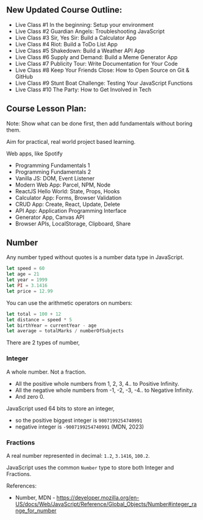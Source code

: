 ## New Updated Course Outline:

- Live Class #1 In the beginning: Setup your environment
- Live Class #2 Guardian Angels: Troubleshooting JavaScript
- Live Class #3 Sir, Yes Sir: Build a Calculator App
- Live Class #4 Riot: Build a ToDo List App
- Live Class #5 Shakedown: Build a Weather API App
- Live Class #6 Supply and Demand: Build a Meme Generator App
- Live Class #7 Publicity Tour: Write Documentation for Your Code
- Live Class #8 Keep Your Friends Close: How to Open Source on Git & GitHub
- Live Class #9 Stunt Boat Challenge: Testing Your JavaScript Functions
- Live Class #10 The Party: How to Get Involved in Tech

## Course Lesson Plan:

Note: Show what can be done first, then add fundamentals without boring them.

Aim for practical, real world project based learning.

Web apps, like Spotify

- Programming Fundamentals 1
- Programming Fundamentals 2
- Vanilla JS: DOM, Event Listener
- Modern Web App: Parcel, NPM, Node
- ReactJS Hello World: State, Props, Hooks
- Calculator App: Forms, Browser Validation
- CRUD App: Create, React, Update, Delete 
- API App: Application Programming Interface
- Generator App, Canvas API
- Browser APIs, LocalStorage, Clipboard, Share

## Number

Any number typed without quotes is a number data type in JavaScript.

```js
let speed = 60
let age = 21
let year = 1999
let PI = 3.1416
let price = 12.99
```

You can use the arithmetic operators on numbers:

```js
let total = 100 + 12
let distance = speed * 5
let birthYear = currentYear - age
let average = totalMarks / numberOfSubjects
```
There are 2 types of number,

### Integer

A whole number. Not a fraction.

- All the positive whole numbers from 1, 2, 3, 4.. to Positive Infinity.
- All the negative whole numbers from -1, -2, -3, -4.. to Negative Infinity.
- And zero 0.

JavaScript used 64 bits to store an integer, 

- so the positive biggest integer is `9007199254740991`
- negative integer is `-9007199254740991` (MDN, 2023)

### Fractions

A real number represented in decimal: `1.2`, `3.1416`, `100.2`.  

JavaScript uses the common `Number` type to store both Integer and Fractions.

References:

- Number, MDN - https://developer.mozilla.org/en-US/docs/Web/JavaScript/Reference/Global_Objects/Number#integer_range_for_number
